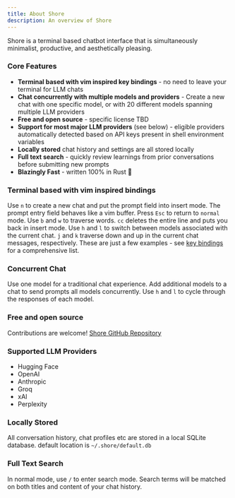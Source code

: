 ```yaml
---
title: About Shore
description: An overview of Shore
---
```


Shore is a terminal based chatbot interface that is simultaneously minimalist, productive, and aesthetically pleasing.

### Core Features
* **Terminal based with vim inspired key bindings** - no need to leave your terminal for LLM chats
* **Chat concurrently with multiple models and providers** - Create a new chat with one specific model, or with 20 different models spanning multiple LLM providers
* **Free and open source** - specific license TBD
* **Support for most major LLM providers** (see below) - eligible providers automatically detected based on API keys present in shell environment variables
* **Locally stored** chat history and settings are all stored locally
* **Full text search** - quickly review learnings from prior conversations before submitting new prompts
* **Blazingly Fast** - written 100% in Rust 🦀

### Terminal based with vim inspired bindings
Use `n` to create a new chat and put the prompt field into insert mode. The prompt entry field behaves like a vim buffer. Press `Esc` to return to `normal` mode. Use `b` and `w` to traverse words. `cc` deletes the entire line and puts you back in insert mode. Use `h` and `l` to switch between models associated with the current chat. `j` and `k` traverse down and up in the current chat messages, respectively. These are just a few examples - see [key bindings](/keybindings/overview) for a comprehensive list.

### Concurrent Chat
Use one model for a traditional chat experience. Add additional models to a chat to send prompts all models concurrently. Use `h` and `l` to cycle through the responses of each model.

### Free and open source
Contributions are welcome! [Shore GitHub Repository](https://github.com/MoonKraken/shore)

### Supported LLM Providers
* Hugging Face
* OpenAI
* Anthropic
* Groq
* xAI
* Perplexity

### Locally Stored
All conversation history, chat profiles etc are stored in a local SQLite database.  default location is `~/.shore/default.db`

### Full Text Search
In normal mode, use `/` to enter search mode. Search terms will be matched on both titles and content of your chat history.

